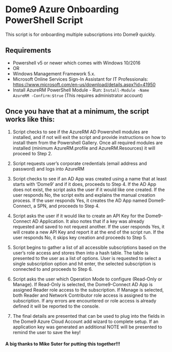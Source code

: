 # Dome9 Azure Onboarding PowerShell Script

This script is for onboarding multiple subscriptions into Dome9 quickly. 

## Requirements
* Powershell v5 or newer which comes with Windows 10/2016
* OR
* Windows Management Framework 5.x. 
* Microsoft Online Services Sign-In Assistant for IT Professionals: https://www.microsoft.com/en-us/download/details.aspx?id=41950
* Install AzureRM PowerShell Module - Run: ```Install-Module -Name AzureRM -Confirm:$true``` (This requires administrator account)


## Once you have that at a minimum, the script works like this:

1. Script checks to see if the AzureRM AD Powershell modules are installed, and if not will exit the script and provide instructions on how to install them from the Powershell Gallery. Once all required modules are installed (minimum AzureRM.profile and AzureRM.Resources) it will proceed to Step 2.
 
2. Script requests user’s corporate credentials (email address and password) and logs into AzureRM
 
3. Script checks to see if an AD App was created using a name that at least starts with ‘Dome9’ and if it does, proceeds to Step 4. If the AD App does not exist, the script asks the user if it would like one created. If the user responds No, the script exits and explains the manual creation process. If the user responds Yes, it creates the AD App named Dome9-Connect, a SPN, and proceeds to Step 4.
 
4. Script asks the user if it would like to create an API Key for the Dome9-Connect AD Application. It also notes that if a key was already requested and saved to not request another. If the user responds Yes, it will create a new API Key and report it at the end of the script run. If the user responds No, it skips key creation and proceeds to Step 5.
 
5. Script begins to gather a list of all accessible subscriptions based on the user’s role access and stores then into a hash table. The table is presented to the user as a list of options. User is requested to select a single subscription option and hit enter, the selected subscription is connected to and proceeds to Step 6.
 
6. Script asks the user which Operation Mode to configure (Read-Only or Manage). If Read-Only is selected, the Dome9-Connect AD App is assigned Reader role access to the subscription. If Manage is selected, both Reader and Network Contributor role access is assigned to the subscription. If any errors are encountered or role access is already defined it will be reported to the console.
 
7. The final details are presented that can be used to plug into the fields in the Dome9 Azure Cloud Account add wizard to complete setup. If an application key was generated an additional NOTE will be presented to remind the user to save the key!

#### A big thanks to Mike Suter for putting this together!!!
 
